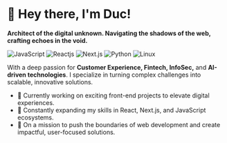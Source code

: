 # 👋 Hey there, I'm Duc!
**Architect of the digital unknown. Navigating the shadows of the web, crafting echoes in the void.**

![JavaScript](https://img.shields.io/badge/Code-JavaScript-informational?style=flat&logo=javascript&color=F7DF1E)
![Reactjs](https://img.shields.io/badge/-ReactJs-61DAFB?logo=react&logoColor=white&style=for-the-badge)
![Next.js](https://img.shields.io/badge/Framework-Next.js-informational?style=flat&logo=next.js&color=000000)
![Python](https://img.shields.io/badge/Code-Python-informational?style=flat&logo=python&color=3776AB)
![Linux](https://img.shields.io/badge/System-Linux-informational?style=flat&logo=linux&color=FCC624)

With a deep passion for **Customer Experience, Fintech, InfoSec,** and **AI-driven technologies**. I specialize in turning complex challenges into scalable, innovative solutions.

- 🔭 Currently working on exciting front-end projects to elevate digital experiences.
- 🌱 Constantly expanding my skills in React, Next.js, and JavaScript ecosystems.
- 🚀 On a mission to push the boundaries of web development and create impactful, user-focused solutions.

